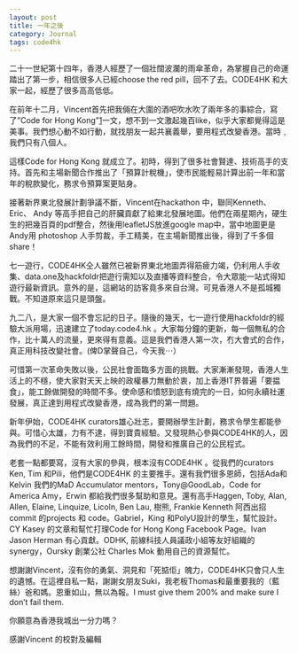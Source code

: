 ```yaml
---
layout: post
title: 一年之後
category: Journal
tags: code4hk
---
```


二十一世紀第十四年，香港人經歷了一個壯闊波瀾的雨傘革命，為掌握自己的命運踏出了第一步，相信很多人已經choose the red pill，回不了去。CODE4HK 和大家一起，經歷了很多高高低低。

在前年十二月，Vincent首先把我倆在大圍的酒吧吹水吹了兩年多的事綜合，寫了”Code for Hong Kong”[1]一文，想不到一文激起幾百like，似乎大家都覺得這是美事。我們想心動不如行動，就找朋友一起共襄義舉，要用程式改變香港。當時﹐我們只有八個人。

這樣Code for Hong Kong 就成立了。初時，得到了很多社會賢達、技術高手的支持。首先和主場新聞合作推出了「預算計稅機」，使市民能輕易計算出前一年和當年的稅款變化，務求令預算案更貼身。

接著新界東北發展計劃爭議不斷，Vincent在hackathon 中，聯同Kenneth、Eric、 Andy 等高手把自己的肝臟貢獻了給東北發展地圖。他們在兩星期內，硬生生的把幾百頁的pdf整合，然後用leafletJS放進google map中，當中地圖更是 Andy用 photoshop 人手剪裁，手工精美，在主場新聞推出後，得到了千多個share！

七一遊行，CODE4HK仝人雖然已被新界東北地圖弄得筋疲力竭，仍利用人手收集、data.one及hackfoldr把遊行需知以及直播等資料整合，令大眾能一站式得知遊行最新資訊。意外的是，這網站的訪客竟多來自台灣。可見香港人不是孤城獨戰。不知道原來這只是頭盤。

九二八，是大家一個不會忘記的日子。隨後的幾天，七一遊行使用hackfoldr的經驗大派用場，迅速建立了today.code4.hk 。大家每分鐘的更新，每一個無私的合作，比十萬人的流量，更來得有意義。這是我們香港人第一次，冇大會式的合作，真正用科技改變社會。(俾D掌聲自己，今天我⋯）

可惜第一次革命失敗以後，公民社會面臨多方面的挑戰。大家漸漸發現，香港人生活上的不穩，使大家對天天上映的政權暴力無動於衷，加上香港IT界普遍「要揾食」，能工餘做開發的時間不多。使命感和憤怒到底有燒完的一日，如何永續社運發展，真正達到用程式改變香港，成為我們的第一問題。

新年伊始，CODE4HK curators雄心壯志，要開辦學生計劃，務求令學生都能參與。可惜心太雄，力有不逮，得到寶貴經驗。又發現熱心參與CODE4HK的人，因為我們的不足，不能有效利用工餘時間，開發和推廣自己的公民程式。

老套一點都要寫，沒有大家的參與，根本沒有CODE4HK 。從我們的curators Ken, Tim 和Pili，他們是CODE4HK 的主要推手。還有我們很多恩師，包括Ada和Kelvin 我們的MaD Accumulator mentors，Tony@GoodLab，Code for America Amy，Erwin 都給我們很多幫助和意見。還有高手Haggen, Toby,  Alan, Allen, Elaine, Linquize, Licoln, Ben Lau, 樹熊, Frankie Kenneth 阿西出招 commit 的projects 和 code。Gabriel，King 和PolyU設計的學生，幫忙設計。CY Kasey 的文章和幫忙打理Code for Hong Kong Facebook Page。Ivan Jason Herman 有心貢獻。ODHK, 前線科技人員議政小組等友好組織的synergy，Oursky 創業公社 Charles Mok 動用自己的資源幫忙。

想謝謝Vincent，沒有你的勇氣、洞見和「死掂佢」魄力，CODE4HK只會只人生的遺憾。在這裡自私一點，謝謝女朋友Suki，我老板Thomas和最重要我的（藍絲）爸和媽。恩重如山，無以為報。I must give them 200% and make sure I don’t fail them. 

你願意為香港我城出一分力嗎？

感謝Vincent 的校對及編輯

[1]: [https://kleineblase.wordpress.com/2013/12/01/code-for-hong-kong/](https://kleineblase.wordpress.com/2013/12/01/code-for-hong-kong/)


